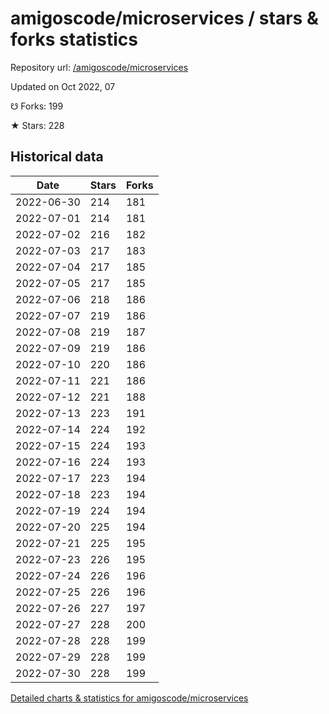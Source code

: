 # amigoscode/microservices / stars & forks statistics

Repository url: [/amigoscode/microservices](https://github.com/amigoscode/microservices)

Updated on Oct 2022, 07

☋ Forks: 199

★ Stars: 228

## Historical data
| Date | Stars | Forks |
|------|-------|-------|
| 2022-06-30 | 214 | 181 | 
| 2022-07-01 | 214 | 181 | 
| 2022-07-02 | 216 | 182 | 
| 2022-07-03 | 217 | 183 | 
| 2022-07-04 | 217 | 185 | 
| 2022-07-05 | 217 | 185 | 
| 2022-07-06 | 218 | 186 | 
| 2022-07-07 | 219 | 186 | 
| 2022-07-08 | 219 | 187 | 
| 2022-07-09 | 219 | 186 | 
| 2022-07-10 | 220 | 186 | 
| 2022-07-11 | 221 | 186 | 
| 2022-07-12 | 221 | 188 | 
| 2022-07-13 | 223 | 191 | 
| 2022-07-14 | 224 | 192 | 
| 2022-07-15 | 224 | 193 | 
| 2022-07-16 | 224 | 193 | 
| 2022-07-17 | 223 | 194 | 
| 2022-07-18 | 223 | 194 | 
| 2022-07-19 | 224 | 194 | 
| 2022-07-20 | 225 | 194 | 
| 2022-07-21 | 225 | 195 | 
| 2022-07-23 | 226 | 195 | 
| 2022-07-24 | 226 | 196 | 
| 2022-07-25 | 226 | 196 | 
| 2022-07-26 | 227 | 197 | 
| 2022-07-27 | 228 | 200 | 
| 2022-07-28 | 228 | 199 | 
| 2022-07-29 | 228 | 199 | 
| 2022-07-30 | 228 | 199 | 


[Detailed charts & statistics for amigoscode/microservices](https://reviewgithub.com/rep/amigoscode/microservices)
